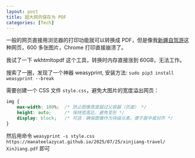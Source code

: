 ```yaml
---
layout: post
title: 超大网页保存为 PDF
categories: [Tech]
---
```


一般的网页直接用浏览器的打印功能就可以转换成 PDF，但是像我[新疆自驾游](https://manateelazycat.github.io/2025/07/25/xinjiang-travel/)这种网页，600 多张图片，Chrome 打印直接崩溃了。

我试了一下 wkhtmltopdf 这个工具，转换时内存直接涨到 60GB，无法工作。

搜索了一圈，发现了一个神器 weasyprint, 安装方法: `sudo pip3 install weasyprint --break`

需要创建一个 CSS 文件 `style.css`，避免大图片的宽度溢出网页：

```css
img {
    max-width: 100%;  /* 防止图像宽度超过父容器（页面） */
    height: auto;     /* 保持宽高比，避免变形 */
    display: block;   /* 可选：确保图像作为块级元素，便于居中或对齐 */
}
```

然后用命令 `weasyprint -s style.css https://manateelazycat.github.io/2025/07/25/xinjiang-travel/ XinJiang.pdf` 即可 
